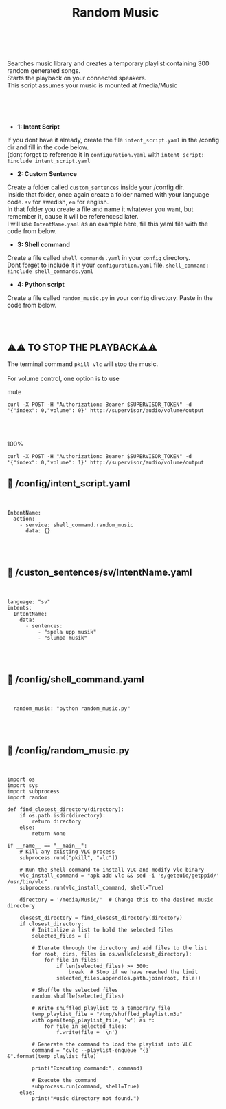 
<h1 align="center">
<br>

Random Music

</h1><br>
<br><br>

Searches music library and creates a temporary playlist containing 300 random generated songs. <br> 
Starts the playback on your connected speakers. <br>
This script assumes your music is mounted at /media/Music<br>

<br><br><br>


- **1: Intent Script** <br>

If you dont have it already, create the file `intent_script.yaml` in the /config dir and fill in the code below.<br>
(dont forget to reference it in `configuration.yaml` with `intent_script: !include intent_script.yaml`<br> 

- **2: Custom Sentence** <br>

Create a folder called `custom_sentences` inside your /config dir.<br>
Inside that folder, once again create a folder named with your language code. `sv` for swedish, `en` for english.<br>
In that folder you create a file and name it whatever you want, but remember it, cause it will be referencesd later.<br>
I will use `IntentName.yaml` as an example here, fill this yaml file with the code from below. <br>

- **3: Shell command** <br>

Create a file called `shell_commands.yaml` in your `config` directory. <br>
Dont forget to include it in your `configuration.yaml` file. `shell_command: !include shell_commands.yaml` <br>

- **4: Python script** <br>

Create a file called `random_music.py` in your `config` directory. Paste in the code from below. <br>


<br><br>



## **⚠️⚠️ TO STOP THE PLAYBACK⚠️⚠️** <br>


The terminal command `pkill vlc` will stop the music.<br><br>
For volume control, one option is to use<br>

mute
```
curl -X POST -H "Authorization: Bearer $SUPERVISOR_TOKEN" -d '{"index": 0,"volume": 0}' http://supervisor/audio/volume/output
```

<br><br>

100%
```
curl -X POST -H "Authorization: Bearer $SUPERVISOR_TOKEN" -d '{"index": 0,"volume": 1}' http://supervisor/audio/volume/output
```





## 🦆 /config/intent_script.yaml <br>


<br>


```
IntentName:
  action:
    - service: shell_command.random_music
      data: {}
```

<br><br>


## 🦆 /custon_sentences/sv/IntentName.yaml <br>


<br>

```
language: "sv"
intents:
  IntentName:
    data:
      - sentences:
          - "spela upp musik"
          - "slumpa musik"
```

<br><br>


## 🦆 /config/shell_command.yaml <br>


<br>


```
  random_music: "python random_music.py"
```

<br><br>


## 🦆 /config/random_music.py <br>


<br>


```
import os
import sys
import subprocess
import random

def find_closest_directory(directory):
    if os.path.isdir(directory):
        return directory
    else:
        return None

if __name__ == "__main__":
    # Kill any existing VLC process
    subprocess.run(["pkill", "vlc"])

    # Run the shell command to install VLC and modify vlc binary
    vlc_install_command = "apk add vlc && sed -i 's/geteuid/getppid/' /usr/bin/vlc"
    subprocess.run(vlc_install_command, shell=True)
    
    directory = '/media/Music/'  # Change this to the desired music directory

    closest_directory = find_closest_directory(directory)
    if closest_directory:
        # Initialize a list to hold the selected files
        selected_files = []

        # Iterate through the directory and add files to the list
        for root, dirs, files in os.walk(closest_directory):
            for file in files:
                if len(selected_files) >= 300:
                    break  # Stop if we have reached the limit
                selected_files.append(os.path.join(root, file))

        # Shuffle the selected files
        random.shuffle(selected_files)

        # Write shuffled playlist to a temporary file
        temp_playlist_file = "/tmp/shuffled_playlist.m3u"
        with open(temp_playlist_file, 'w') as f:
            for file in selected_files:
                f.write(file + '\n')
        
        # Generate the command to load the playlist into VLC
        command = "cvlc --playlist-enqueue '{}' &".format(temp_playlist_file)
        
        print("Executing command:", command)
        
        # Execute the command
        subprocess.run(command, shell=True)
    else:
        print("Music directory not found.")
```

<br><br>
